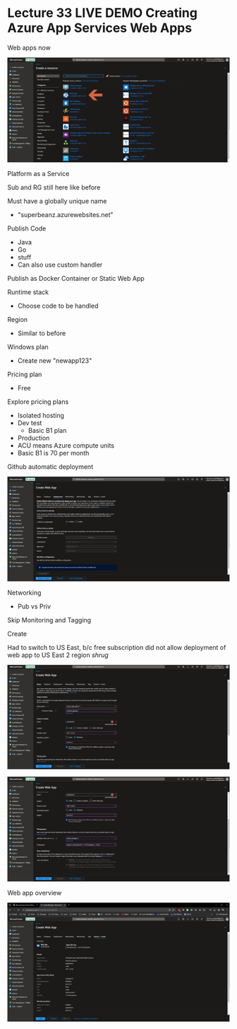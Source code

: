 # Lecture 33 LIVE DEMO Creating Azure App Services Web Apps

Web apps now

![Alt text](image-47.png)

Platform as a Service

Sub and RG still here like before

Must have a globally unique name
* "superbeanz.azurewebsites.net"

Publish Code
* Java
* Go
* stuff
* Can also use custom handler

Publish as Docker Container or Static Web App

Runtime stack
* Choose code to be handled

Region
* Similar to before

Windows plan
* Create new "newapp123"

Pricing plan
* Free

Explore pricing plans
* Isolated hosting
* Dev test
  * Basic B1 plan
* Production
* ACU means Azure compute units
* Basic B1 is 70 per month

Github automatic deployment

![Alt text](image-46.png)

Networking
* Pub vs Priv

Skip Monitoring and Tagging

Create

Had to switch to US East, b/c free subscription did not allow deployment of web app to US East 2 region *shrug*

![Alt text](image-43.png)

![Alt text](image-44.png)

Web app overview

![Alt text](image-45.png)

